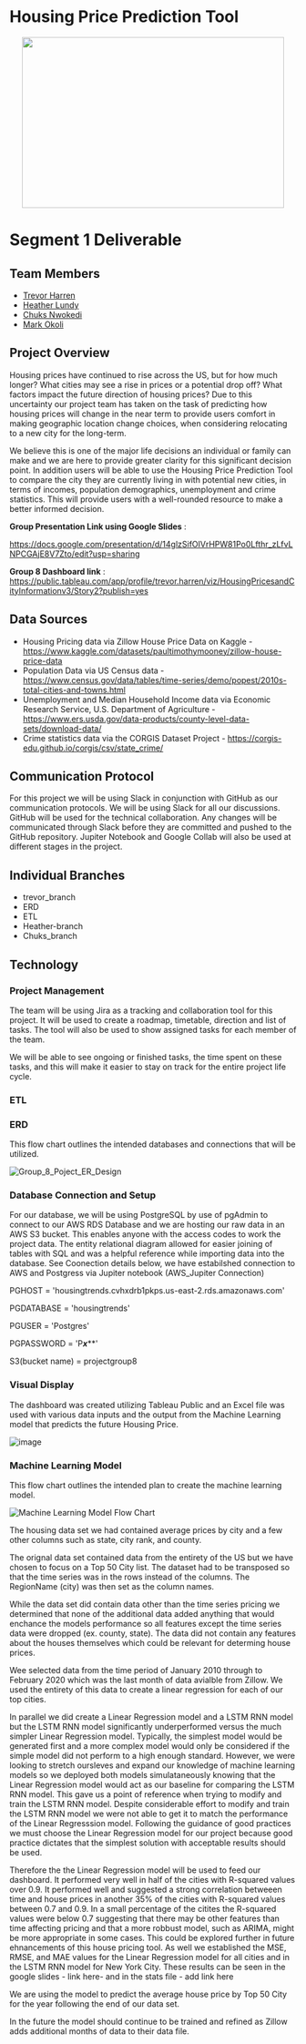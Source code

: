# Housing Price Prediction Tool

<p align="center">
  <img width="460" height="300" src="https://user-images.githubusercontent.com/92001105/159185004-07517832-7a16-438e-873c-4a9593e21272.png">
</p>

# Segment 1 Deliverable

## Team Members

* [Trevor Harren](https://github.com/tharren12)
* [Heather Lundy](https://github.com/hal1277)
* [Chuks Nwokedi](https://github.com/Chuks-SN)
* [Mark Okoli](https://github.com/MasterMark2021)

## Project Overview

Housing prices have continued to rise across the US, but for how much longer? What cities may see a rise in prices or a potential drop off? What factors impact the future direction of housing prices? Due to this uncertainty our project team has taken on the task of predicting how housing prices will change in the near term to provide users comfort in making geographic location change choices, when considering relocating to a new city for the long-term.

We believe this is one of the major life decisions an individual or family can make and we are here to provide greater clarity for this significant decision point. In addition users will be able to use the Housing Price Prediction Tool to compare the city they are currently living in with potential new cities, in terms of incomes, population demographics, unemployment and crime statistics. This will provide users with a well-rounded resource to make a better informed decision.

**Group Presentation Link using Google Slides** :

https://docs.google.com/presentation/d/14glzSifOIVrHPW81Po0Lfthr_zLfvLNPCGAjE8V7Zto/edit?usp=sharing

**Group 8 Dashboard link** : https://public.tableau.com/app/profile/trevor.harren/viz/HousingPricesandCityInformationv3/Story2?publish=yes

## Data Sources 

* Housing Pricing data via Zillow House Price Data on Kaggle - https://www.kaggle.com/datasets/paultimothymooney/zillow-house-price-data
* Population Data via US Census data - https://www.census.gov/data/tables/time-series/demo/popest/2010s-total-cities-and-towns.html
* Unemployment and Median Household Income data via Economic Research Service, U.S. Department of Agriculture - https://www.ers.usda.gov/data-products/county-level-data-sets/download-data/
* Crime statistics data via the CORGIS Dataset Project - https://corgis-edu.github.io/corgis/csv/state_crime/

## Communication Protocol
For this project we will be using Slack in conjunction with GitHub as our communication protocols. We will be using Slack for all our discussions. GitHub will be used for the technical collaboration. Any changes will be communicated through Slack before they are committed and pushed to the GitHub repository. Jupiter Notebook and Google Collab will also be used at different stages in the project. 

## Individual Branches

* trevor_branch
* ERD
* ETL
* Heather-branch
* Chuks_branch

## Technology

### Project Management 
The team will be using Jira as a tracking and collaboration tool for this project. It will be used to create a roadmap, timetable, direction and list of tasks. The tool will also be used to show assigned tasks for each member of the team.

We will be able to see ongoing or finished tasks, the time spent on these tasks, and this will make it easier to stay on track for the entire project life cycle.

### ETL

### ERD

This flow chart outlines the intended databases and connections that will be utilized.

![Group_8_Poject_ER_Design](https://user-images.githubusercontent.com/92001105/159188875-b8dc6516-4a71-48b5-94a7-346540be346c.png)

### Database Connection and Setup
For our database, we will be using PostgreSQL by use of pgAdmin to connect to our AWS RDS Database and we are hosting our raw data in an AWS S3 bucket. This enables anyone with the access codes to work the project data. The entity relational diagram allowed for easier joining of tables with SQL and was a helpful reference while importing data into the database.  See Coonection details below, we have estabilshed connection to AWS and Postgress via Jupiter notebook (AWS_Jupiter Connection)

PGHOST = 'housingtrends.cvhxdrb1pkps.us-east-2.rds.amazonaws.com'

PGDATABASE = 'housingtrends'

PGUSER = 'Postgres'

PGPASSWORD = 'P***x*****'

S3(bucket name) = projectgroup8

### Visual Display

The dashboard was created utilizing Tableau Public and an Excel file was used with various data inputs and the output from the Machine Learning model that predicts the future Housing Price.

![image](https://user-images.githubusercontent.com/92001105/161409280-08ae2800-923e-43fc-8dbc-8e8799aae89d.png)

### Machine Learning Model

This flow chart outlines the intended plan to create the machine learning model.  

![Machine Learning Model Flow Chart](https://github.com/tharren12/Group_8_Final_Project/blob/500ded078ba0439e23801722cb7707570c39123b/ML_flow_chart.png)

The housing data set we had contained average prices by city and a few other columns such as state, city rank, and county.

The orignal data set contained data from the entirety of the US but we have chosen to focus on a Top 50 City list.  The dataset had to be transposed so that the time series was in the rows instead of the columns.  The RegionName (city) was then set as the column names.  

While the data set did contain data other than the time series pricing we determined that none of the additional data added anything that would enchance the models performance so all features except the time series data were dropped (ex. county, state).  The data did not contain any features about the houses themselves which could be relevant for determing house prices.  

Wee selected data from the time period of January 2010 through to February 2020 which was the last month of data avialble from Zillow.  We used the entirety of this data to create a linear regression for each of our top cities.  

In parallel we did create a Linear Regression model and a LSTM RNN model but the LSTM RNN model significantly underperformed versus the much simpler Linear Regression model.  Typically, the simplest model would be generated first and a more complex model would only be considered if the simple model did not perform to a high enough standard.  However, we were looking to stretch oursleves and expand our knowledge of machine learning models so we deployed both models simulataneously knowing that the Linear Regression model would act as our baseline for comparing the LSTM RNN model.  This gave us a point of reference when trying to modify and train the LSTM RNN model.  Despite considerable effort to modify and train the LSTM RNN model we were not able to get it to match the performance of the Linear Regresssion model.  Following the guidance of good practices we must choose the Linear Regression model for our project because good practice dictates that the simplest solution with acceptable results should be used.  

Therefore the the Linear Regression model will be used to feed our dashboard.  It performed very well in half of the cities with R-squared values over 0.9.  It performed well and suggested a strong correlation betweeen time and house prices in another 35% of the cities with R-squared values between 0.7 and 0.9.  In a small percentage of the citites the R-squared values were below 0.7 suggesting that there may be other features than time affecting pricing and that a more robbust model, such as ARIMA, might be more appropriate in some cases. This could be explored further in future ehnancements of this house pricing tool.  As well we established the MSE, RMSE, and MAE values for the Linear Regression model for all cities and in the LSTM RNN model for New York City.  These results can be seen in the google slides - link here- and in the stats file - add link here

We are using the model to predict the average house price by Top 50 City for the year following the end of our data set.  

In the future the model should continue to be trained and refined as Zillow adds additional months of data to their data file.  



